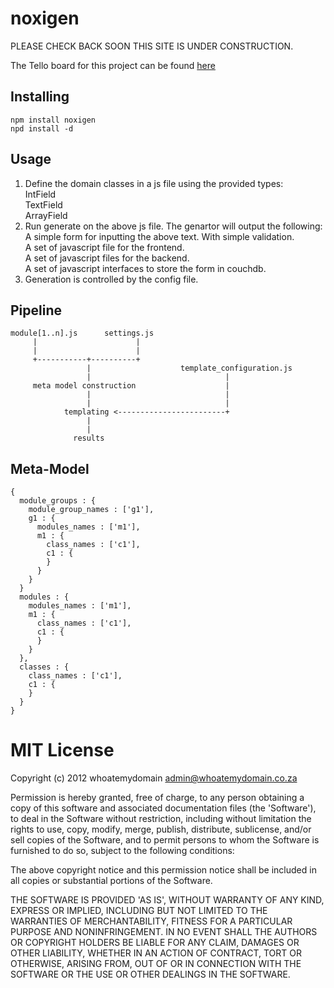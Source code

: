 noxigen 
=============
PLEASE CHECK BACK SOON THIS SITE IS UNDER CONSTRUCTION. 

The Tello board for this project can be found [here](https://trello.com/board/noxigen/4fa4c58c189db5797b1b3fe6)


Installing
----------
    npm install noxigen  
    npd install -d  

Usage
-----
1. Define the domain classes in a js file using the provided types:  
    IntField  
    TextField  
    ArrayField  
2. Run generate on the above js file. The genartor will output the following:  
    A simple form for inputting the above text. With simple validation.  
    A set of javascript file for the frontend.  
    A set of javascript files for the backend.  
    A set of javascript interfaces to store the form in couchdb.  
3. Generation is controlled by the config file.  

Pipeline
-------------
    module[1..n].js      settings.js
         |                      |
         |                      |
         +-----------+----------+
                     |                    template_configuration.js
                     |                              |
         meta model construction                    |
                     |                              |
                     |                              |
                templating <------------------------+
                     |
                     |
                  results
                     

Meta-Model
------------
    { 
      module_groups : {
        module_group_names : ['g1'],
        g1 : {
          modules_names : ['m1'],
          m1 : {
            class_names : ['c1'],
            c1 : {
            }
          }
        }
      }
      modules : {
        modules_names : ['m1'],
        m1 : {
          class_names : ['c1'],
          c1 : {
          }
        }
      },
      classes : {
        class_names : ['c1'],
        c1 : {
        }
      }
    }


MIT License
===========
Copyright (c) 2012 whoatemydomain <admin@whoatemydomain.co.za>

Permission is hereby granted, free of charge, to any person obtaining
a copy of this software and associated documentation files (the
'Software'), to deal in the Software without restriction, including
without limitation the rights to use, copy, modify, merge, publish,
distribute, sublicense, and/or sell copies of the Software, and to
permit persons to whom the Software is furnished to do so, subject to
the following conditions:

The above copyright notice and this permission notice shall be
included in all copies or substantial portions of the Software.

THE SOFTWARE IS PROVIDED 'AS IS', WITHOUT WARRANTY OF ANY KIND,
EXPRESS OR IMPLIED, INCLUDING BUT NOT LIMITED TO THE WARRANTIES OF
MERCHANTABILITY, FITNESS FOR A PARTICULAR PURPOSE AND NONINFRINGEMENT.
IN NO EVENT SHALL THE AUTHORS OR COPYRIGHT HOLDERS BE LIABLE FOR ANY
CLAIM, DAMAGES OR OTHER LIABILITY, WHETHER IN AN ACTION OF CONTRACT,
TORT OR OTHERWISE, ARISING FROM, OUT OF OR IN CONNECTION WITH THE
SOFTWARE OR THE USE OR OTHER DEALINGS IN THE SOFTWARE.